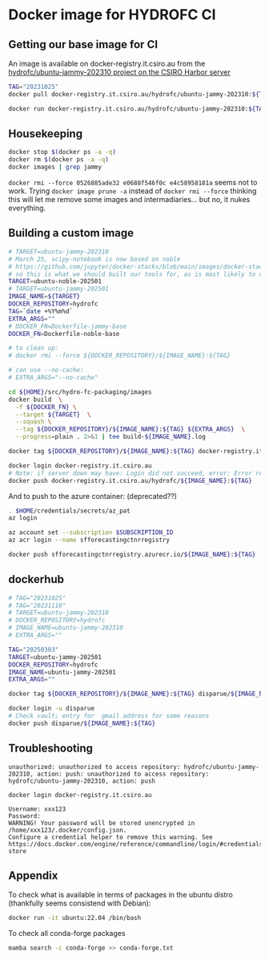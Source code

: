 # Docker image for HYDROFC CI

## Getting our base image for CI

An image is available on docker-registry.it.csiro.au from the [hydrofc/ubuntu-jammy-202310 project on the CSIRO Harbor server](https://docker-registry.it.csiro.au/harbor/projects/335/repositories/ubuntu-jammy-202310)

```sh
TAG="20231025"
docker pull docker-registry.it.csiro.au/hydrofc/ubuntu-jammy-202310:${TAG}
```

```sh
docker run docker-registry.it.csiro.au/hydrofc/ubuntu-jammy-202310:${TAG}
```

## Housekeeping

```sh
docker stop $(docker ps -a -q)
docker rm $(docker ps -a -q)
docker images | grep jammy
```

`docker rmi --force 0526885ade32 e0688f546f0c e4c58958181a` seems not to work. Trying `docker image prune -a` instead of `docker rmi --force` thinking this will let me remove some images and intermadiaries... but no, it nukes everything.

## Building a custom image

```sh
# TARGET=ubuntu-jammy-202310
# March 25, scipy-notebook is now based on noble
# https://github.com/jupyter/docker-stacks/blob/main/images/docker-stacks-foundation/Dockerfile
# so this is what we should built our tools for, as is most likely to run on this.
TARGET=ubuntu-noble-202501
# TARGET=ubuntu-jammy-202501
IMAGE_NAME=${TARGET}
DOCKER_REPOSITORY=hydrofc
TAG=`date +%Y%m%d`
EXTRA_ARGS=""
# DOCKER_FN=Dockerfile-jammy-base
DOCKER_FN=Dockerfile-noble-base

# to clean up:
# docker rmi --force ${DOCKER_REPOSITORY}/${IMAGE_NAME}:${TAG}

# can use --no-cache:
# EXTRA_ARGS="--no-cache"

cd ${HOME}/src/hydro-fc-packaging/images
docker build  \
  -f ${DOCKER_FN} \
  --target ${TARGET}  \
  --squash \
  --tag ${DOCKER_REPOSITORY}/${IMAGE_NAME}:${TAG} ${EXTRA_ARGS}  \
  --progress=plain . 2>&1 | tee build-${IMAGE_NAME}.log
```

```sh
docker tag ${DOCKER_REPOSITORY}/${IMAGE_NAME}:${TAG} docker-registry.it.csiro.au/hydrofc/${IMAGE_NAME}:${TAG}
```


```sh
docker login docker-registry.it.csiro.au
# Note: if server down may have: Login did not succeed, error: Error response from daemon: Get "https://docker-registry.it.csiro.au/v2/": net/http: request canceled while waiting for connection (Client.Timeout exceeded while awaiting headers)
docker push docker-registry.it.csiro.au/hydrofc/${IMAGE_NAME}:${TAG}
```

And to push to the azure container: (deprecated??)

```sh
. $HOME/credentials/secrets/az_pat
az login

az account set --subscription $SUBSCRIPTION_ID 
az acr login --name sfforecastingctnrregistry

docker push sfforecastingctnrregistry.azurecr.io/${IMAGE_NAME}:${TAG}
```

## dockerhub

```sh
# TAG="20231025"
# TAG="20231110"
# TARGET=ubuntu-jammy-202310
# DOCKER_REPOSITORY=hydrofc
# IMAGE_NAME=ubuntu-jammy-202310
# EXTRA_ARGS=""

TAG="20250303"
TARGET=ubuntu-jammy-202501
DOCKER_REPOSITORY=hydrofc
IMAGE_NAME=ubuntu-jammy-202501
EXTRA_ARGS=""

docker tag ${DOCKER_REPOSITORY}/${IMAGE_NAME}:${TAG} disparue/${IMAGE_NAME}:${TAG}

docker login -u disparue 
# Check vault; entry for  gmail address for some reasons
docker push disparue/${IMAGE_NAME}:${TAG}

```

## Troubleshooting

```text
unauthorized: unauthorized to access repository: hydrofc/ubuntu-jammy-202310, action: push: unauthorized to access repository: hydrofc/ubuntu-jammy-202310, action: push
```

`docker login docker-registry.it.csiro.au`

```text
Username: xxx123
Password: 
WARNING! Your password will be stored unencrypted in /home/xxx123/.docker/config.json.
Configure a credential helper to remove this warning. See
https://docs.docker.com/engine/reference/commandline/login/#credentials-store
```

## Appendix

To check what is available in terms of packages in the ubuntu distro (thankfully seems consistend with Debian):

```sh
docker run -it ubuntu:22.04 /bin/bash
```

To check all conda-forge packages

```sh
mamba search -c conda-forge >> conda-forge.txt
```

